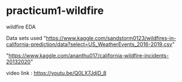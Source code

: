# practicum1-wildfire
wildfire EDA

Data sets used
"https://www.kaggle.com/sandstorm0123/wildfires-in-california-prediction/data?select=US_WeatherEvents_2016-2019.csv"

"https://www.kaggle.com/ananthu017/california-wildfire-incidents-20132020"

video link : https://youtu.be/Q0LX7JdjD_8

